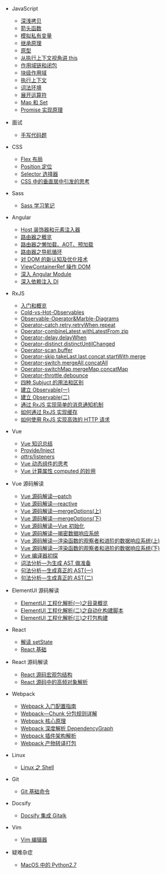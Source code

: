 - JavaScript

  - [深浅拷贝](JS/JS：深浅拷贝.md)
  - [箭头函数](JS/JS：箭头函数.md)
  - [模拟私有变量](JS/JS：JavaScript中有可能模拟出私有变量吗？.md)
  - [继承原理](JS/JS：深入JavaScript继承原理.md)
  - [原型](JS/JS：JavaScript原型.md)
  - [从执行上下文视角讲 this](JS/JS：从执行上下文视角讲this.md)
  - [作用域链和闭包](JS/JS：作用域链和闭包，代码出现相同的变量，JS引擎如何选择.md)
  - [块级作用域](JS/JS：块级作用域，var缺陷以及为什么引入let、const.md)
  - [执行上下文](JS/JS：深入理解JavaScript-执行上下文.md)
  - [词法环境](JS/JS：深入理解JavaScript-词法环境.md)
  - [展开运算符](JS/JS：展开运算符.md)
  - [Map 和 Set](JS/JS：Map和Set.md)
  - [Promise 实现原理](JS/JS：Promise实现原理.md)

- 面试

  - [手写代码题](面试/手写代码题.md)

- CSS

  - [Flex 布局](CSS/CSS：Flex布局.md)
  - [Position 定位](CSS/CSS：定位.md)
  - [Selector 选择器](CSS/CSS：选择器.md)
  - [CSS 中的垂直居中引发的思考](CSS/垂直居中引发的思考.md)

- Sass

  - [Sass 学习笔记](Sass/Sass学习笔记.md)

- Angular

  - [Host 装饰器和元素注入器](Angular/Angular：@Host装饰器和元素注入器.md)
  - [路由器之概览](Angular/Angular：Angular路由器之概览.md)
  - [路由器之懒加载、AOT、预加载](Angular/Angular：Angular路由器之懒加载、AOT、及预加载.md)
  - [路由器之导航循环](Angular/Angular：Angular路由器之理解路由器导航循环.md)
  - [对 DOM 的新认知及优化技术](Angular/Angular：对于DOM的新认知及优化技术.md)
  - [ViewContainerRef 操作 DOM](Angular/Angular：使用ViewContainerRef技术操作DOM.md)
  - [深入 Angular Module](Angular/Angular：深入理解Angular-Modules.md)
  - [深入依赖注入 DI](<Angular/Angular：深入理解依赖注入(DI).md>)

- RxJS

  - [入门和概览](RxJS/RXJS：入门和概览.md)
  - [Cold-vs-Hot-Observables](RxJS/RxJS：Cold-vs-Hot-Observables.md)
  - [Observable-Operator&Marble-Diagrams](RxJS/RxJS：Observable-Operator&Marble-Diagrams.md)
  - [Operator-catch,retry,retryWhen,repeat](RxJS/RxJS：Operator-catch,retry,retryWhen,repeat.md)
  - [Operator-combineLatest,withLatestFrom,zip](RxJS/RxJS：Operator-combineLatest,withLatestFrom,zip.md)
  - [Operator-delay,delayWhen](RxJS/RxJS：Operator-delay,delayWhen.md)
  - [Operator-distinct,distinctUntilChanged](RxJS/RxJS：Operator-distinct,distinctUntilChanged.md)
  - [Operator-scan,buffer](RxJS/RxJS：Operator-scan,buffer.md)
  - [Operator-skip,takeLast,last,concat,startWith,merge](RxJS/RxJS：Operator-skip,takeLast,last,concat,startWith,merge.md)
  - [Operator-switch,mergeAll,concatAll](RxJS/RxJS：Operator-switch,mergeAll,concatAll.md)
  - [Operator-switchMap,mergeMap,concatMap](RxJS/RxJS：Operator-switchMap,mergeMap,concatMap.md)
  - [Operator-throttle,debounce](RxJS/RxJS：Operator-throttle,debounce.md)
  - [四种 Subjuct 的用法和区别](RxJS/RxJS：四种Subjuct的用法和区别.md)
  - [建立 Observable(一)](<RxJS/RxJS：建立Observable(一).md>)
  - [建立 Observable(二)](<RxJS/RxJS：建立Observable(二).md>)
  - [通过 RxJS 实现简单的消息通知机制](RxJS/RxJS：通过RxJS实现简单的消息通知机制.md)
  - [如何通过 RxJS 实现缓存](RxJS/RxJS：如何通过RxJS实现缓存.md)
  - [如何使用 RxJS 实现高效的 HTTP 请求](RxJS/RxJS：如何使用RxJS实现高效的HTTP请求.md)

- Vue

  - [Vue 知识总结](Vue/Vue笔记.md)
  - [Provide/Inject](Vue/Provide%3AInject.md)
  - [$attrs/$listeners](Vue/%24attrs%3A%24listeners.md)
  - [Vue 动态组件<component>的思考](Vue/Vue%E5%8A%A8%E6%80%81%E7%BB%84%E4%BB%B6%3Ccomponent%3E%E7%9A%84%E6%80%9D%E8%80%83.md)
  - [Vue 计算属性 computed 的妙用](Vue/Vue%E8%AE%A1%E7%AE%97%E5%B1%9E%E6%80%A7computed%E7%9A%84%E5%A6%99%E7%94%A8.md)

- Vue 源码解读

  - [Vue 源码解读—patch](Vue源码解读/Vue源码解读—patch.md)
  - [Vue 源码解读—reactive](Vue源码解读/Vue源码解读—reactive.md)
  - [Vue 源码解读—mergeOptions(上)](<Vue源码解读/Vue源码解读—mergeOptions(上).md>)
  - [Vue 源码解读—mergeOptions(下)](<Vue源码解读/Vue源码解读—mergeOptions(下).md>)
  - [Vue 源码解读—Vue 初始化](Vue源码解读/Vue源码解读—Vue初始化.md)
  - [Vue 源码解读—揭密数据响应系统](Vue源码解读/Vue源码解读—揭密数据响应系统.md)
  - [Vue 源码解读—渲染函数的观察者和进阶的数据响应系统(上)](<Vue源码解读/Vue源码解读—渲染函数的观察者和进阶的数据响应系统(上).md>)
  - [Vue 源码解读—渲染函数的观察者和进阶的数据响应系统(下)](<Vue源码解读/Vue源码解读—渲染函数的观察者和进阶的数据响应系统(下).md>)
  - [Vue 编译器初探](Vue源码解读/Vue编译器初探.md)
  - [词法分析—为生成 AST 做准备](Vue源码解读/词法分析—为生成AST做准备.md)
  - [句法分析—生成真正的 AST(一)](<Vue源码解读/句法分析—生成真正的AST(一).md>)
  - [句法分析—生成真正的 AST(二)](<Vue源码解读/句法分析—生成真正的AST(二).md>)

- ElementUI 源码解读

  - [ElementUI 工程化解析(一)之目录概览](<ElementUI源码解读/ElementUI工程化解析(一)之目录概览.md>)
  - [ElementUI 工程化解析(二)之自动化构建脚本](<ElementUI源码解读/ElementUI工程化解析(二)之自动化构建脚本.md>)
  - [ElementUI 工程化解析(三)之打包构建](<ElementUI源码解读/ElementUI工程化解析(三)之打包构建.md>)

- React

  - [解读 setState](React/setState到底是同步还是异步.md)
  - [React 基础](React/React基础.md)

- React 源码解读

  - [React 源码宏观包结构](React源码解读/React源码宏观包结构.md)
  - [React 源码中的高频对象解析](React源码解读/React源码中的高频对象解析.md)

- Webpack

  - [Webpack 入门配置指南](Webpack/Webpack入门配置指南.md)
  - [Webpack—Chunk 分包规则详解](Webpack/Webpack—Chunk分包规则详解.md)
  - [Webpack 核心原理](Webpack/Webpack核心原理.md)
  - [Webpack 深度解析 DependencyGraph](Webpack/Webpack深度解析DependencyGraph.md)
  - [Webpack 插件架构解析](Webpack/Webpack插件架构解析.md)
  - [Webpack 产物转译打包](Webpack/Webpack产物转译打包逻辑.md)

- Linux

  - [Linux 之 Shell](Linux/Linux之Shell.md)

- Git

  - [Git 基础命令](Git/Git基础.md)

- Docsify

  - [Docsify 集成 Gitalk](Docsify/Docsify集成Gitalk.md)

- Vim

  - [Vim 编辑器](Vim/Vim编辑器.md)

- 疑难杂症
  - [MacOS 中的 Python2.7](疑难杂症/MacOS中的Python2.7.md)

